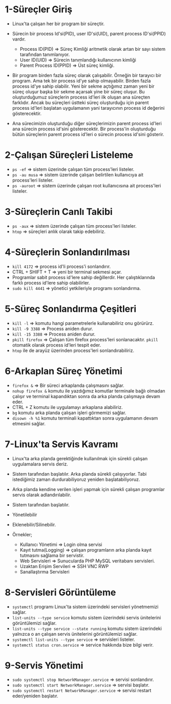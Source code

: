 # 1-Süreçler Giriş
- Linux'ta çalışan her bir program bir süreçtir.

- Sürecin bir process Id'si(PID), user ID'si(UID), parent process ID'si(PPID) vardır.
  * Process ID(PID) => Süreç Kimliği aritmetik olarak artan bir sayı sistem tarafından tanımlanıyor. 
  * User ID(UID) => Sürecin tanımlandığı kullanıcının kimliği
  * Parent Process ID(PPID) => Üst süreç kimliği.

- Bir program birden fazla süreç olarak çalışabilir. Örneğin bir tarayıcı bir program. Ama tek bir process id'ye sahip olmayabilir. Birden fazla process id'ye sahip olabilir. Yeni bir sekme açtığımız zaman yeni bir süreç oluşur başka bir sekme açarsak yine bir süreç oluşur. Bu oluşturduğumuz süreçlerin process id'leri ilk oluşan ana süreçten farklıdır. Ancak bu süreçleri üstteki süreç oluşturduğu için parent process id'leri başlatan uygulamanın yani tarayıcının process id değerini gösterecektir.

- Ana sürecimizin oluşturduğu diğer süreçlerimizin parent process id'leri ana sürecin process id'sini gösterecektir. Bir process'in oluşturduğu bütün süreçlerin parent process id'leri o sürecin process id'sini gösterir.

# 2-Çalışan Süreçleri Listeleme
- `ps -ef` => sistem üzerinde çalışan tüm process'leri listeler.
- `ps -au musa` => sistem üzerinde çalışan belirtilen kullanıcıya ait process'leri listeler.
- `ps -auroot` => sistem üzerinde çalışan root kullanıcısına ait process'leri listeler.

# 3-Süreçlerin Canlı Takibi
- `ps -aux` => sistem üzerinde çalışan tüm process'leri listeler.
- `htop` => süreçleri anlık olarak takip edebiliriz.

# 4-Süreçlerin Sonlandırılması
- `kill 4172` => process id'li process'i sonlandırır. 
- CTRL + SHIFT + T => yeni bir terminal sekmesi açar.
- Programlar sabit process id'lere sahip değillerdir. Her çalıştıklarında farklı process id'lere sahip olabilirler.
- `sudo kill 4441` => yönetici yetkileriyle programı sonlandırma.

# 5-Süreç Sonlandırma Çeşitleri
- `kill -l` => komutu hangi parametrelerle kullanabiliriz onu görürürz.
- `kill -9 3388` => Process aniden durur.
- `kill -15 3388` => Process aniden durur.
- `pkill firefox` => Çalışan tüm firefox process'leri sonlanacaktır. `pkill` otomatik olarak process id'leri tespit eder.
- `htop` ile de arayüz üzerinden process'leri sonlandırabiliriz.

# 6-Arkaplan Süreç Yönetimi
- `firefox &` => Bir süreci arkaplanda çalışmasını sağlar.
- `nohup firefox &` komutu ile yazdığımız komutlar terminale bağlı olmadan çalışır ve terminal kapandıktan sonra da arka planda çalışmaya devam eder.
- CTRL + Z komutu ile uygulamayı arkaplana alabiliriz.
- `bg` komutu arka planda çalışan işleri görmemizi sağlar.
- `disown -h %1` komutu terminali kapattıktan sonra uygulamanın devam etmesini sağlar.

# 7-Linux'ta Servis Kavramı
- Linux'ta arka planda gerektiğinde kullanılmak için sürekli çalışan uygulamalara servis deriz.

- Sistem tarafından başlatılır. Arka planda sürekli çalışıyorlar. Tabi istediğimiz zaman durdurabiliyoruz yeniden başlatabiliyoruz.

- Arka planda kendine verilen işleri yapmak için sürekli çalışan programlar servis olarak adlandırılabilir.

- Sistem tarafından başlatılır.
- Yönetilebilir
- Eklenebilir/Silinebilir.

- Örnekler;
  * Kullanıcı Yönetimi => Login olma servisi
  * Kayıt tutma(Logging) => çalışan programların arka planda kayıt tutmasını sağlama bir servistir.
  * Web Servisleri => Sunucularda PHP MySQL veritabanı servisleri.
  * Uzaktan Erişim Servileri => SSH VNC RWP
  * Sanallaştırma Servisleri

# 8-Servisleri Görüntüleme
- `systemctl` programı Linux'ta sistem üzerindeki servisleri yönetmemizi sağlar.
- `list-units --type service` komutu sistem üzerindeki servis ünitelerini görüntülemizi sağlar.
- `list-units --type service --state running` komutu sistem üzerindeki yalnızca o an çalışan servis ünitelerini görüntülemizi sağlar.
- `systemctl list-units --type service` => servisleri listeler.
- `systemctl status cron.service` => service hakkında bize bilgi verir.

# 9-Servis Yönetimi
- `sudo systemctl stop NetworkManager.service` => servisi sonlandırır.
- `sudo systemctl start NetworkManager.service` => servisi başlatır.
- `sudo systemctl restart NetworkManager.service` => servisi restart eder/yeniden başlatır.